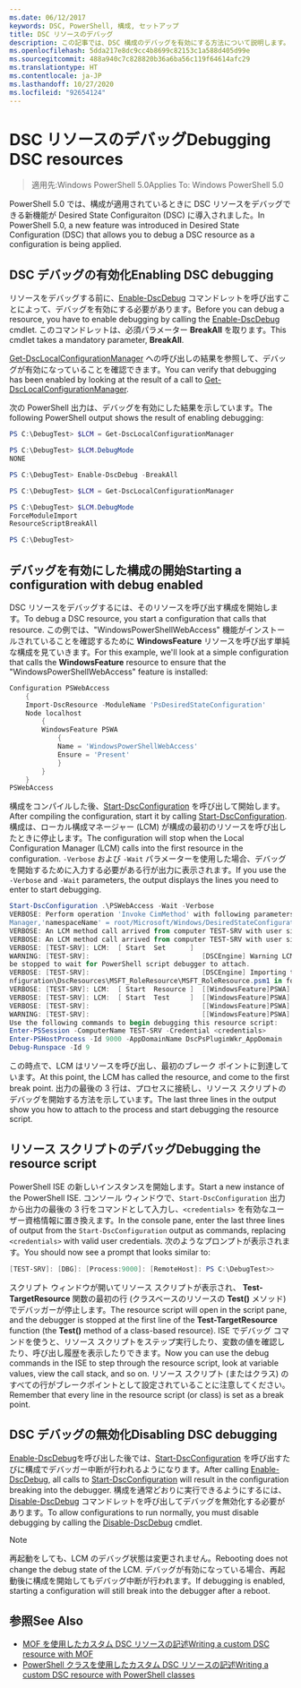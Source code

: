 ```yaml
---
ms.date: 06/12/2017
keywords: DSC, PowerShell, 構成, セットアップ
title: DSC リソースのデバッグ
description: この記事では、DSC 構成のデバッグを有効にする方法について説明します。
ms.openlocfilehash: 5dda217e8dc9cc4b8699c82153c1a588d405d99e
ms.sourcegitcommit: 488a940c7c828820b36a6ba56c119f64614afc29
ms.translationtype: HT
ms.contentlocale: ja-JP
ms.lasthandoff: 10/27/2020
ms.locfileid: "92654124"
---
```

# <a name="debugging-dsc-resources"></a><span data-ttu-id="92d14-104">DSC リソースのデバッグ</span><span class="sxs-lookup"><span data-stu-id="92d14-104">Debugging DSC resources</span></span>

> <span data-ttu-id="92d14-105">適用先:Windows PowerShell 5.0</span><span class="sxs-lookup"><span data-stu-id="92d14-105">Applies To: Windows PowerShell 5.0</span></span>

<span data-ttu-id="92d14-106">PowerShell 5.0 では、構成が適用されているときに DSC リソースをデバッグできる新機能が Desired State Configuraiton (DSC) に導入されました。</span><span class="sxs-lookup"><span data-stu-id="92d14-106">In PowerShell 5.0, a new feature was introduced in Desired State Configuration (DSC) that allows you to debug a DSC resource as a configuration is being applied.</span></span>

## <a name="enabling-dsc-debugging"></a><span data-ttu-id="92d14-107">DSC デバッグの有効化</span><span class="sxs-lookup"><span data-stu-id="92d14-107">Enabling DSC debugging</span></span>

<span data-ttu-id="92d14-108">リソースをデバッグする前に、[Enable-DscDebug](/powershell/module/PSDesiredStateConfiguration/Enable-DscDebug) コマンドレットを呼び出すことによって、デバッグを有効にする必要があります。</span><span class="sxs-lookup"><span data-stu-id="92d14-108">Before you can debug a resource, you have to enable debugging by calling the [Enable-DscDebug](/powershell/module/PSDesiredStateConfiguration/Enable-DscDebug) cmdlet.</span></span> <span data-ttu-id="92d14-109">このコマンドレットは、必須パラメーター **BreakAll** を取ります。</span><span class="sxs-lookup"><span data-stu-id="92d14-109">This cmdlet takes a mandatory parameter, **BreakAll**.</span></span>

<span data-ttu-id="92d14-110">[Get-DscLocalConfigurationManager](/powershell/module/PSDesiredStateConfiguration/Get-DscLocalConfigurationManager) への呼び出しの結果を参照して、デバッグが有効になっていることを確認できます。</span><span class="sxs-lookup"><span data-stu-id="92d14-110">You can verify that debugging has been enabled by looking at the result of a call to [Get-DscLocalConfigurationManager](/powershell/module/PSDesiredStateConfiguration/Get-DscLocalConfigurationManager).</span></span>

<span data-ttu-id="92d14-111">次の PowerShell 出力は、デバッグを有効にした結果を示しています。</span><span class="sxs-lookup"><span data-stu-id="92d14-111">The following PowerShell output shows the result of enabling debugging:</span></span>

```powershell
PS C:\DebugTest> $LCM = Get-DscLocalConfigurationManager

PS C:\DebugTest> $LCM.DebugMode
NONE

PS C:\DebugTest> Enable-DscDebug -BreakAll

PS C:\DebugTest> $LCM = Get-DscLocalConfigurationManager

PS C:\DebugTest> $LCM.DebugMode
ForceModuleImport
ResourceScriptBreakAll

PS C:\DebugTest>
```

## <a name="starting-a-configuration-with-debug-enabled"></a><span data-ttu-id="92d14-112">デバッグを有効にした構成の開始</span><span class="sxs-lookup"><span data-stu-id="92d14-112">Starting a configuration with debug enabled</span></span>

<span data-ttu-id="92d14-113">DSC リソースをデバッグするには、そのリソースを呼び出す構成を開始します。</span><span class="sxs-lookup"><span data-stu-id="92d14-113">To debug a DSC resource, you start a configuration that calls that resource.</span></span> <span data-ttu-id="92d14-114">この例では、"WindowsPowerShellWebAccess" 機能がインストールされていることを確認するために **WindowsFeature** リソースを呼び出す単純な構成を見ていきます。</span><span class="sxs-lookup"><span data-stu-id="92d14-114">For this example, we'll look at a simple configuration that calls the **WindowsFeature** resource to ensure that the "WindowsPowerShellWebAccess" feature is installed:</span></span>

```powershell
Configuration PSWebAccess
    {
    Import-DscResource -ModuleName 'PsDesiredStateConfiguration'
    Node localhost
        {
        WindowsFeature PSWA
            {
            Name = 'WindowsPowerShellWebAccess'
            Ensure = 'Present'
            }
        }
    }
PSWebAccess
```

<span data-ttu-id="92d14-115">構成をコンパイルした後、[Start-DscConfiguration](/powershell/module/psdesiredstateconfiguration/start-dscconfiguration) を呼び出して開始します。</span><span class="sxs-lookup"><span data-stu-id="92d14-115">After compiling the configuration, start it by calling [Start-DscConfiguration](/powershell/module/psdesiredstateconfiguration/start-dscconfiguration).</span></span> <span data-ttu-id="92d14-116">構成は、ローカル構成マネージャー (LCM) が構成の最初のリソースを呼び出したときに停止します。</span><span class="sxs-lookup"><span data-stu-id="92d14-116">The configuration will stop when the Local Configuration Manager (LCM) calls into the first resource in the configuration.</span></span> <span data-ttu-id="92d14-117">`-Verbose` および `-Wait` パラメーターを使用した場合、デバッグを開始するために入力する必要がある行が出力に表示されます。</span><span class="sxs-lookup"><span data-stu-id="92d14-117">If you use the `-Verbose` and `-Wait` parameters, the output displays the lines you need to enter to start debugging.</span></span>

```powershell
Start-DscConfiguration .\PSWebAccess -Wait -Verbose
VERBOSE: Perform operation 'Invoke CimMethod' with following parameters, ''methodName' = SendConfigurationApply,'className' = MSFT_DSCLocalConfiguration
Manager,'namespaceName' = root/Microsoft/Windows/DesiredStateConfiguration'.
VERBOSE: An LCM method call arrived from computer TEST-SRV with user sid S-1-5-21-2127521184-1604012920-1887927527-108583.
VERBOSE: An LCM method call arrived from computer TEST-SRV with user sid S-1-5-21-2127521184-1604012920-1887927527-108583.
VERBOSE: [TEST-SRV]: LCM:  [ Start  Set      ]
WARNING: [TEST-SRV]:                            [DSCEngine] Warning LCM is in Debug 'ResourceScriptBreakAll' mode.  Resource script processing will
be stopped to wait for PowerShell script debugger to attach.
VERBOSE: [TEST-SRV]:                            [DSCEngine] Importing the module C:\WINDOWS\system32\WindowsPowerShell\v1.0\Modules\PSDesiredStateCo
nfiguration\DscResources\MSFT_RoleResource\MSFT_RoleResource.psm1 in force mode.
VERBOSE: [TEST-SRV]: LCM:  [ Start  Resource ]  [[WindowsFeature]PSWA]
VERBOSE: [TEST-SRV]: LCM:  [ Start  Test     ]  [[WindowsFeature]PSWA]
VERBOSE: [TEST-SRV]:                            [[WindowsFeature]PSWA] Importing the module MSFT_RoleResource in force mode.
WARNING: [TEST-SRV]:                            [[WindowsFeature]PSWA] Resource is waiting for PowerShell script debugger to attach.
Use the following commands to begin debugging this resource script:
Enter-PSSession -ComputerName TEST-SRV -Credential <credentials>
Enter-PSHostProcess -Id 9000 -AppDomainName DscPsPluginWkr_AppDomain
Debug-Runspace -Id 9
```

<span data-ttu-id="92d14-118">この時点で、LCM はリソースを呼び出し、最初のブレーク ポイントに到達しています。</span><span class="sxs-lookup"><span data-stu-id="92d14-118">At this point, the LCM has called the resource, and come to the first break point.</span></span> <span data-ttu-id="92d14-119">出力の最後の 3 行は、プロセスに接続し、リソース スクリプトのデバッグを開始する方法を示しています。</span><span class="sxs-lookup"><span data-stu-id="92d14-119">The last three lines in the output show you how to attach to the process and start debugging the resource script.</span></span>

## <a name="debugging-the-resource-script"></a><span data-ttu-id="92d14-120">リソース スクリプトのデバッグ</span><span class="sxs-lookup"><span data-stu-id="92d14-120">Debugging the resource script</span></span>

<span data-ttu-id="92d14-121">PowerShell ISE の新しいインスタンスを開始します。</span><span class="sxs-lookup"><span data-stu-id="92d14-121">Start a new instance of the PowerShell ISE.</span></span> <span data-ttu-id="92d14-122">コンソール ウィンドウで、`Start-DscConfiguration` 出力から出力の最後の 3 行をコマンドとして入力し、`<credentials>` を有効なユーザー資格情報に置き換えます。</span><span class="sxs-lookup"><span data-stu-id="92d14-122">In the console pane, enter the last three lines of output from the `Start-DscConfiguration` output as commands, replacing `<credentials>` with valid user credentials.</span></span> <span data-ttu-id="92d14-123">次のようなプロンプトが表示されます。</span><span class="sxs-lookup"><span data-stu-id="92d14-123">You should now see a prompt that looks similar to:</span></span>

```powershell
[TEST-SRV]: [DBG]: [Process:9000]: [RemoteHost]: PS C:\DebugTest>>
```

<span data-ttu-id="92d14-124">スクリプト ウィンドウが開いてリソース スクリプトが表示され、 **Test-TargetResource** 関数の最初の行 (クラスベースのリソースの **Test()** メソッド) でデバッガーが停止します。</span><span class="sxs-lookup"><span data-stu-id="92d14-124">The resource script will open in the script pane, and the debugger is stopped at the first line of the **Test-TargetResource** function (the **Test()** method of a class-based resource).</span></span> <span data-ttu-id="92d14-125">ISE でデバッグ コマンドを使うと、リソース スクリプトをステップ実行したり、変数の値を確認したり、呼び出し履歴を表示したりできます。</span><span class="sxs-lookup"><span data-stu-id="92d14-125">Now you can use the debug commands in the ISE to step through the resource script, look at variable values, view the call stack, and so on.</span></span> <span data-ttu-id="92d14-126">リソース スクリプト (またはクラス) のすべての行がブレークポイントとして設定されていることに注意してください。</span><span class="sxs-lookup"><span data-stu-id="92d14-126">Remember that every line in the resource script (or class) is set as a break point.</span></span>

## <a name="disabling-dsc-debugging"></a><span data-ttu-id="92d14-127">DSC デバッグの無効化</span><span class="sxs-lookup"><span data-stu-id="92d14-127">Disabling DSC debugging</span></span>

<span data-ttu-id="92d14-128">[Enable-DscDebug](/powershell/module/PSDesiredStateConfiguration/Enable-DscDebug)を呼び出した後では、[Start-DscConfiguration](/powershell/module/psdesiredstateconfiguration/start-dscconfiguration) を呼び出すたびに構成でデバッガー中断が行われるようになります。</span><span class="sxs-lookup"><span data-stu-id="92d14-128">After calling [Enable-DscDebug](/powershell/module/PSDesiredStateConfiguration/Enable-DscDebug), all calls to [Start-DscConfiguration](/powershell/module/psdesiredstateconfiguration/start-dscconfiguration) will result in the configuration breaking into the debugger.</span></span> <span data-ttu-id="92d14-129">構成を通常どおりに実行できるようにするには、[Disable-DscDebug](/powershell/module/PSDesiredStateConfiguration/Disable-DscDebug) コマンドレットを呼び出してデバッグを無効化する必要があります。</span><span class="sxs-lookup"><span data-stu-id="92d14-129">To allow configurations to run normally, you must disable debugging by calling the [Disable-DscDebug](/powershell/module/PSDesiredStateConfiguration/Disable-DscDebug) cmdlet.</span></span>

> [!NOTE]
> <span data-ttu-id="92d14-130">再起動をしても、LCM のデバッグ状態は変更されません。</span><span class="sxs-lookup"><span data-stu-id="92d14-130">Rebooting does not change the debug state of the LCM.</span></span> <span data-ttu-id="92d14-131">デバッグが有効になっている場合、再起動後に構成を開始してもデバッグ中断が行われます。</span><span class="sxs-lookup"><span data-stu-id="92d14-131">If debugging is enabled, starting a configuration will still break into the debugger after a reboot.</span></span>

## <a name="see-also"></a><span data-ttu-id="92d14-132">参照</span><span class="sxs-lookup"><span data-stu-id="92d14-132">See Also</span></span>

- [<span data-ttu-id="92d14-133">MOF を使用したカスタム DSC リソースの記述</span><span class="sxs-lookup"><span data-stu-id="92d14-133">Writing a custom DSC resource with MOF</span></span>](../resources/authoringResourceMOF.md)
- [<span data-ttu-id="92d14-134">PowerShell クラスを使用したカスタム DSC リソースの記述</span><span class="sxs-lookup"><span data-stu-id="92d14-134">Writing a custom DSC resource with PowerShell classes</span></span>](../resources/authoringResourceClass.md)
